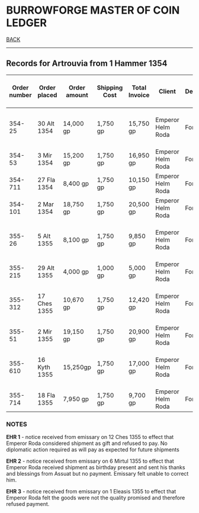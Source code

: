 # BURROWFORGE MASTER OF COIN LEDGER

[BACK](./CULTURE.md)

---

## Records for Artrouvia from 1 Hammer 1354

Order number | Order placed | Order amount | Shipping Cost | Total Invoice | Client | Department | Destination | Date shipped from warehouse | Date invoiced | Est. travel time | Payment due | Payment received 
--- | --- | --- | --- | --- | --- | --- | --- | --- | --- | --- | --- | ---
354-25 | 30 Alt 1354 | 14,000 gp | 1,750 gp | 15,750 gp | Emperor Helm Roda | Forge | Artrou | 22 Ches 1354 | 27 Ches 1354 | max 10 days | 7 Tar 1354 | *shipment lost at sea - 27 Tar 1354*
354-53 | 3 Mir 1354 | 15,200 gp | 1,750 gp | 16,950 gp | Emperor Helm Roda | Forge | Artrou | 25 Mir 1354 | 30 Mir 1354 | max 10 days | 10 Kyth 1354 | 9 Kyth 1354
354-711 | 27 Fla 1354 | 8,400 gp | 1,750 gp | 10,150 gp | Emperor Helm Roda | Forge | Artrou | 29 Els 1354 | 4 Elt 1354 | max 10 days | 14 Elt 1354 | 14 Elt 1354
354-101 | 2 Mar 1354 | 18,750 gp | 1,750 gp | 20,500 gp | Emperor Helm Roda | Forge | Artrou | 10 Ukt 1354 | 15 Ukt 1354 | max 10 days | 25 Ukt 1354 | 24 Ukt 1354
355-26 | 5 Alt 1355 | 8,100 gp | 1,750 gp | 9,850 gp | Emperor Helm Roda | Forge | Artrou | 28 Alt 1355 | 3 Ches 1355 | max 10 days | 13 Ches 1355 | *no payment received, see note EHR 1*
355-215 | 29 Alt 1355 | 4,000 gp | 1,000 gp | 5,000 gp | Emperor Helm Roda | Forge | Artrou | 6 Ches 1355 | 11 Ches 1355 | max 20 days | 1 Tar 1355 | 30 Ches 1355
355-312 | 17 Ches 1355 | 10,670 gp | 1,750 gp | 12,420 gp | Emperor Helm Roda | Forge | Artrou | 24 Tar 1355 | 29 Tar 1355 | max 10 days | 8 Mir 1355 | *no payment received, see note EHR 2*
355-51 | 2 Mir 1355 | 19,150 gp | 1,750 gp | 20,900 gp | Emperor Helm Roda | Forge | Artrou | 5 Kyth 1355 | 10 Kyth 1355 | max 10 days | 20 Kyth 1355 | 18 Kyth 1355
355-610 | 16 Kyth 1355 | 15,250gp | 1,750 gp | 17,000 gp | Emperor Helm Roda | Forge | Artrou | 16 Fla 1355 | 21 Fla 1355| max 10 days | 1 Els 1355 | *no payment received, see note EHR 3*
355-714 | 18 Fla 1355 | 7,950 gp | 1,750 gp | 9,700 gp | Emperor Helm Roda | Forge | Artrou | | | max 10 days | | 


### NOTES

**EHR 1** - notice received from emissary on 12 Ches 1355 to effect that Emperor Roda considered shipment as gift and refused to pay. No diplomatic action required as will pay as expected for future shipments

**EHR 2** - notice received from emissary on 6 Mirtul 1355 to effect that Emperor Roda received shipment as birthday present and sent his thanks and blessings from Assuat but no payment. Emissary felt unable to correct him. 

**EHR 3** - notice received from emissary on 1 Eleasis 1355 to effect that Emperor Roda felt the goods were not the quality promised and therefore refused payment. 